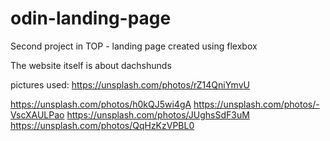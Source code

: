 # odin-landing-page
Second project in TOP - landing page created using flexbox

The website itself is about dachshunds

pictures used:
https://unsplash.com/photos/rZ14QniYmvU

https://unsplash.com/photos/h0kQJ5wi4gA
https://unsplash.com/photos/-VscXAULPao
https://unsplash.com/photos/JUghsSdF3uM
https://unsplash.com/photos/QqHzKzVPBL0